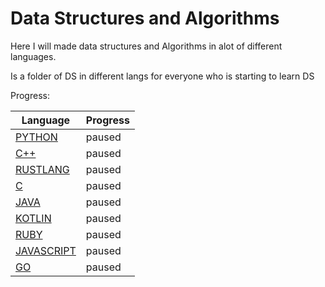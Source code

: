 # Data Structures and Algorithms
Here I will made data structures and Algorithms in alot of different languages.

Is a folder of DS in different langs for everyone who is starting to learn DS

Progress:


| Language | Progress |
| ------ | ------ |
| [PYTHON] | paused |
| [C++] | paused |
| [RUSTLANG] | paused |
| [C] | paused |
| [JAVA] | paused |
| [KOTLIN] | paused |
| [RUBY] | paused |
| [JAVASCRIPT] | paused |
| [GO] | paused |

[//]: # (These are reference links used in the body of this note and get stripped out when the markdown processor does its job. There is no need to format nicely because it shouldn't be seen. Thanks SO - http://stackoverflow.com/questions/4823468/store-comments-in-markdown-syntax)

   [PYTHON]: <https://www.python.org/>
   [C++]: <https://www.cplusplus.com/>
   [RUSTLANG]: <https://www.rust-lang.org/>
   [C]: <https://www.cprogramming.com/>
   [JAVA]: <https://www.programiz.com/java-programming>
   [KOTLIN]: <https://kotlinlang.org/>
   [RUBY]: <https://www.ruby-lang.org/en/>
   [JAVASCRIPT]: <https://www.javascript.com/>
   [GO]: <https://go.dev/>

